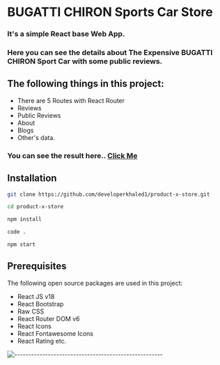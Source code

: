 # BUGATTI CHIRON Sports Car Store

### It's a simple React base Web App.
### Here you can see the details about The Expensive BUGATTI CHIRON Sport Car with some public reviews.

## The following things in this project:

* There are 5 Routes with React Router
* Reviews
* Public Reviews
* About
* Blogs
* Other's data.

### You can see the result here.. [Click Me](https://sports-car-store.netlify.app/)

## Installation

```bash
git clone https://github.com/developerkhaled1/product-x-store.git
```

```bash
cd product-x-store
```

```bash
npm install
```

```bash
code .
```

```bash
npm start
```

## Prerequisites

The following open source packages are used in this project:
* React JS v18
* React Bootstrap
* Raw CSS
* React Router DOM v6
* React Icons
* React Fontawesome Icons
* React Rating etc.

![-----------------------------------------------------](https://raw.githubusercontent.com/andreasbm/readme/master/assets/lines/rainbow.png)
